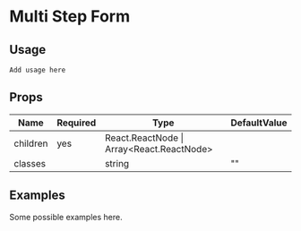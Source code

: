 # Multi Step Form

## Usage

```
Add usage here
```

## Props

| Name     | Required | Type                                      | DefaultValue |
| -------- | -------- | ----------------------------------------- | ------------ |
| children | yes      | React.ReactNode \| Array<React.ReactNode> |              |
| classes  |          | string                                    | ""           |

## Examples

Some possible examples here.

